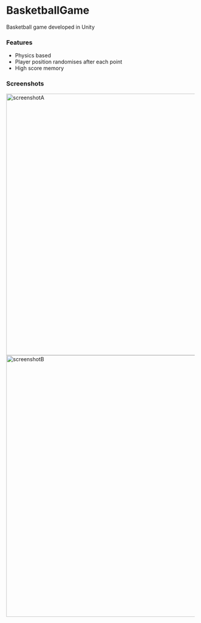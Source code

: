# BasketballGame
Basketball game developed in Unity

### Features
- Physics based
- Player position randomises after each point
- High score memory


### Screenshots
<img src="Screenshots/screenshotA.png" alt="screenshotA" width="700"/>
<img src="Screenshots/ScreenshotB.png" alt="screenshotB" width="700"/>
